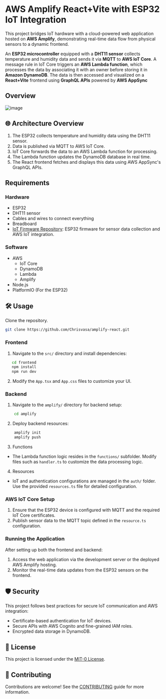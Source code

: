 # AWS Amplify React+Vite with ESP32 IoT Integration
This project bridges IoT hardware with a cloud-powered web application hosted on **AWS Amplify**, demonstrating real-time data flow from physical sensors to a dynamic frontend. 

An **ESP32 microcontroller** equipped with a **DHT11 sensor** collects temperature and humidity data and sends it via **MQTT** to **AWS IoT Core**. A message rule in IoT Core triggers an **AWS Lambda function**, which processes the data by associating it with an owner before storing it in **Amazon DynamoDB**. The data is then accessed and visualized on a **React+Vite** frontend using **GraphQL APIs** powered by **AWS AppSync**
## Overview
![image](https://github.com/user-attachments/assets/4a073f0f-576a-4549-8416-0aaa1a7d22c2)

## 🌐 Architecture Overview

1. The ESP32 collects temperature and humidity data using the DHT11 sensor.
2. Data is published via MQTT to AWS IoT Core.
3. IoT Core forwards the data to an AWS Lambda function for processing.
4. The Lambda function updates the DynamoDB database in real time.
5. The React frontend fetches and displays this data using AWS AppSync's GraphQL APIs.

## Requirements
### Hardware
- ESP32
- DHT11 sensor
- Cables and wires to connect everything
- Breadboard
- [IoT Firmware Repository](https://https://github.com/Chrisvasa/esp_aws): ESP32 firmware for sensor data collection and AWS IoT integration.
### Software
- AWS
  - IoT Core
  - DynamoDB
  - Lambda
  - Amplify
- Node.js
- PlatformIO (For the ESP32)


## 🛠️ Usage
Clone the repository.
```bash
git clone https://github.com/Chrisvasa/amplify-react.git
```
### Frontend
1. Navigate to the `src/` directory and install dependencies:
```bash
   cd frontend
   npm install
   npm run dev
```
2. Modify the `App.tsx` and `App.css` files to customize your UI. 
### Backend
1. Navigate to the `amplify/` directory for backend setup:
```bash
    cd amplify
```
2. Deploy backend resources:
```bash
    amplify init
    amplify push
```
3. Functions
- The Lambda function logic resides in the `functions/` subfolder. Modify files such as `handler.ts` to customize the data processing logic.
4. Resources
  - IoT and authentication configurations are managed in the `auth/` folder. Use the provided `resources.ts` file for detailed configuration.
### AWS IoT Core Setup
1. Ensure that the ESP32 device is configured with MQTT and the required IoT Core certificates.
2. Publish sensor data to the MQTT topic defined in the `resource.ts` configuration.

### Running the Application
After setting up both the frontend and backend:
1. Access the web application via the development server or the deployed AWS Amplify hosting.
2. Monitor the real-time data updates from the ESP32 sensors on the frontend.

## 🛡️ Security

This project follows best practices for secure IoT communication and AWS integration:
- Certificate-based authentication for IoT devices.
- Secure APIs with AWS Cognito and fine-grained IAM roles.
- Encrypted data storage in DynamoDB.

## 📝 License

This project is licensed under the [MIT-0 License](LICENSE).

## 🤝 Contributing

Contributions are welcome! See the [CONTRIBUTING](CONTRIBUTING.md) guide for more information.
